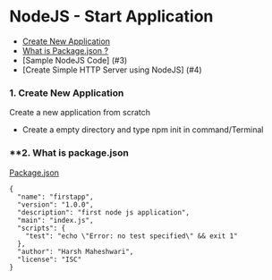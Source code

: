
# **NodeJS - Start Application**

* [Create New Application](#1)
* [What is Package.json ?](#2)
* [Sample NodeJS Code] (#3)
* [Create Simple HTTP Server using NodeJS] (#4)

### <p id ="1">**1. Create New Application**
  Create a new application from scratch 
  * Create a empty directory and type npm init in command/Terminal</p>
### <p id="2">**2. What is package.json 
[Package.json](https://github.com/harshmaheshwari001/node_starter/blob/master/package.json)
```
{
  "name": "firstapp",
  "version": "1.0.0",
  "description": "first node js application",
  "main": "index.js",
  "scripts": {
    "test": "echo \"Error: no test specified\" && exit 1"
  },
  "author": "Harsh Maheshwari",
  "license": "ISC"
}
```
  </p>

